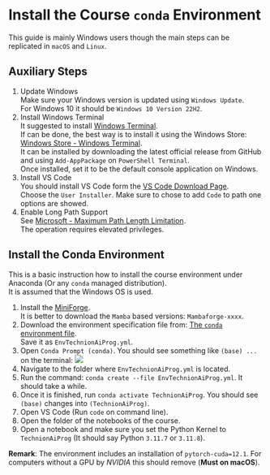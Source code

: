 # Install the Course `conda` Environment

This guide is mainly Windows users though the main steps can be replicated in `macOS` and `Linux`.

## Auxiliary Steps

1. Update Windows  
   Make sure your Windows version is updated using `Windows Update`.   
   For Windows 10 it should be `Windows 10 Version 22H2`.
2. Install Windows Terminal  
   It suggested to install [Windows Terminal](https://github.com/microsoft/terminal).  
   If can be done, the best way is to install it using the Windows Store: [Windows Store - Windows Terminal](https://apps.microsoft.com/detail/9N0DX20HK701).  
   It can be installed by downloading the latest official release from GitHub and using `Add-AppPackage` on `PowerShell Terminal`.  
   Once installed, set it to be the default console application on Windows.
3. Install VS Code  
   You should install VS Code form the [VS Code Download Page](https://code.visualstudio.com/download).  
   Choose the `User Installer`. Make sure to chose to add `Code` to path one options are showed.
4. Enable Long Path Support  
   See [Microsoft - Maximum Path Length Limitation](https://learn.microsoft.com/en-us/windows/win32/fileio/maximum-file-path-limitation).  
   The operation requires elevated privileges.
   
## Install the Conda Environment

This is a basic instruction how to install the course environment under Anaconda (Or any `conda` managed distribution).  
It is assumed that the Windows OS is used.

1. Install the [MiniForge](https://conda-forge.org/miniforge/).  
   It is better to download the `Mamba` based versions: `Mambaforge-xxxx`. 
2. Download the environment specification file from: [The `conda` environment file](https://github.com/FixelAlgorithmsTeam/FixelCourses/blob/master/AIProgram/2024_02/EnvTechnionAiProg.yml).  
   Save it as `EnvTechnionAiProg.yml`.
3. Open `Conda Prompt (conda)`. You should see something like `(base) ...` on the terminal:
![](https://i.imgur.com/AGDV0WF.png)
4. Navigate to the folder where `EnvTechnionAiProg.yml` is located.
5. Run the command: `conda create --file EnvTechnionAiProg.yml`. It should take a while.
6. Once it is finished, run `conda activate TechnionAiProg`. You should see `(base)` changes into `(TechnionAiProg)`.
7. Open VS Code (Run `code` on command line).
8. Open the folder of the notebooks of the course.
9. Open a notebook and make sure you set the Python Kernel to `TechnionAiProg` (It should say Python `3.11.7` or `3.11.8`).

**Remark**: The environment includes an installation of `pytorch-cuda=12.1`. For computers without a GPU by _NVIDIA_ this should remove (**Must on macOS**).